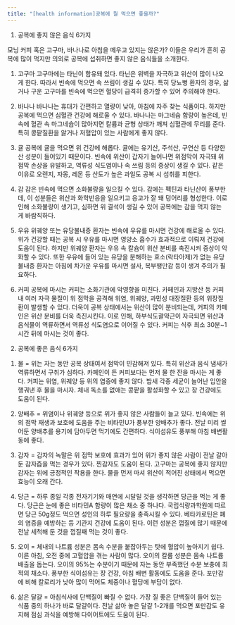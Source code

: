 ```yaml
---
title: "[health information]공복에 뭘 먹으면 좋을까?"
---
```


1. 공복에 좋지 않은 음식 6가지

모닝 커피 혹은 고구마, 바나나로 아침을 떼우고 있지는 않은가? 이들은 우리가 흔히 공복에 많이 먹지만 의외로 공복에 섭취하면 좋지 않은 음식들을 소개한다.


1) 고구마
고구마에는 타닌이 함유돼 있다. 타닌은 위벽을 자극하고 위산이 많이 나오게 한다. 따라서 빈속에 먹으면 속 쓰림이 생길 수 있다. 특히 당뇨병 환자의 경우, 삶거나 구운 고구마를 빈속에 먹으면 혈당이 급격히 증가할 수 있어 주의해야 한다.

2) 바나나
바나나는 휴대가 간편하고 열량이 낮아, 아침에 자주 찾는 식품이다. 하지만 공복에 먹으면 심혈관 건강에 해로울 수 있다. 바나나는 마그네슘 함량이 높은데, 빈속에 혈관 속 마그네슘이 많아지면 칼륨과 균형 상태가 깨져 심혈관에 무리를 준다. 특히 콩팥질환을 앓거나 저혈압이 있는 사람에게 좋지 않다.

3) 귤
공복에 귤을 먹으면 위 건강에 해롭다. 귤에는 유기산, 주석산, 구연산 등 다양한 산 성분이 들어있기 때문이다. 빈속에 위산이 갑자기 늘어나면 위점막이 자극돼 위점막 손상을 유발하고, 역류성 식도염이나 속 쓰림 등의 증상이 생길 수 있다. 같은 이유로 오렌지, 자몽, 레몬 등 산도가 높은 과일도 공복 시 섭취를 피한다.

4) 감
감은 빈속에 먹으면 소화불량을 일으킬 수 있다. 감에는 펙틴과 타닌산이 풍부한데, 이 성분들은 위산과 화학반응을 일으키고 응고가 잘 돼 덩어리를 형성한다. 이로 인해 소화불량이 생기고, 심하면 위 결석이 생길 수 있어 공복에는 감을 먹지 않는 게 바람직하다.

5) 우유
위궤양 또는 유당불내증 환자는 빈속에 우유를 마시면 건강에 해로울 수 있다. 위가 건강할 때는 공복 시 우유를 마시면 영양소 흡수가 효과적으로 이뤄져 건강에 도움이 된다. 하지만 위궤양 환자는 우유 속 칼슘이 위산 분비를 촉진시켜 증상이 악화할 수 있다. 또한 우유에 들어 있는 유당을 분해하는 효소(락타아제)가 없는 유당불내증 환자는 아침에 차가운 우유를 마시면 설사, 복부팽만감 등이 생겨 주의가 필요하다.

6) 커피
공복에 마시는 커피는 소화기관에 악영향을 미친다. 카페인과 지방산 등 커피 내 여러 자극 물질이 위 점막을 공격해 위염, 위궤양, 과민성 대장질환 등의 위장질환이 발생할 수 있다. 더욱이 공복 상태에서는 위산이 많이 분비되는데, 커피의 카페인은 위산 분비를 더욱 촉진시킨다. 이로 인해, 하부식도괄약근이 자극되면 위산과 음식물이 역류하면서 역류성 식도염으로 이어질 수 있다. 커피는 식후 최소 30분~1시간 뒤에 마시는 것이 좋다.

2. 공복에 좋은 음식 6가지

1) 물 = 위는 자는 동안 공복 상태여서 점막이 민감해져 있다. 특히 위산과 음식 냄새가 역류하면서 구취가 심하다. 카페인이 든 커피보다는 먼저 물 한 잔을 마시는 게 좋다. 커피는 위염, 위궤양 등 위의 염증에 좋지 않다. 밤새 각종 세균이 늘어난 입안을 행궈낸 후 물을 마시자. 체내 독소를 없애는 콩팥을 활성화할 수 있고 장 건강에도 도움이 된다.

2) 양배추 = 위염이나 위궤양 등으로 위가 좋지 않은 사람들이 늘고 있다. 빈속에는 위의 점막 재생과 보호에 도움을 주는 비타민U가 풍부한 양배추가 좋다. 전날 미리 썰어둔 양배추를 용기에 담아두면 먹기에도 간편하다. 식이섬유도 풍부해 아침 배변활동에 좋다.

3) 감자 = 감자의 녹말은 위 점막 보호에 효과가 있어 위가 좋지 않은 사람이 전날 갈아둔 감자즙을 먹는 경우가 있다. 찐감자도 도움이 된다. 고구마는 공복에 좋지 않지만 감자는 위에 긍정적인 작용을 한다. 물을 먼저 마셔 위산이 적어진 상태에서 먹으면 효능이 오래 간다.

4) 당근 = 하루 종일 각종 전자기기와 매연에 시달릴 것을 생각하면 당근을 먹는 게 좋다. 당근은 눈에 좋은 비타민A 함량이 많은 채소 중 하나다. 국립식량과학원에 따르면 당근 50g정도 먹으면 성인의 하루 필요량을 충족시킬 수 있다. 베타카로틴은 폐의 염증을 예방하는 등 기관지 건강에 도움이 된다. 이런 성분은 껍질에 많기 때문에 전날 세척해 둔 것을 껍질째 먹는 것이 좋다.

5) 오이 =  체내의 나트륨 성분은 몸속 수분을 붙잡아두는 탓에 혈압이 높아지기 쉽다. 이른 아침, 오전 중에 고혈압을 겪는 사람이 많다. 오이의 칼륨 성분은 몸속 나트륨 배출을 돕는다. 오이의 95%는 수분이기 때문에 자는 동안 부족했던 수분 보충에 최적의 채소다. 풍부한 식이섬유는 장 건강, 아침 배변 활동에도 도움을 준다. 포만감에 비해 칼로리가 낮아 많이 먹어도 체중이나 혈당에 부담이 없다.

6) 삶은 달걀 = 아침식사에 단백질이 빠질 수 없다. 가장 질 좋은 단백질이 들어 있는 식품 중의 하나가 바로 달걀이다. 전날 삶아 놓은 달걀 1-2개를 먹으면 포만감도 유지해 점심 과식을 예방해 다이어트에도 도움이 된다.

